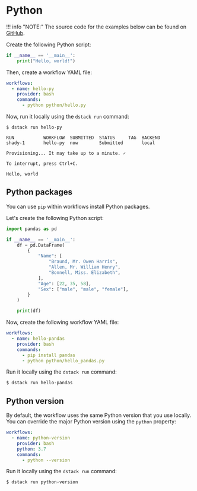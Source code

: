 # Python

!!! info "NOTE:"
    The source code for the examples below can be found on [GitHub](https://github.com/dstackai/dstack-examples).

Create the following Python script:

<div editor-title="python/hello.py"> 

```python
if __name__ == '__main__':
    print("Hello, world!")
```

</div>

Then, create a workflow YAML file:

<div editor-title=".dstack/workflows/python.yaml">

```yaml
workflows:
  - name: hello-py
    provider: bash
    commands:
      - python python/hello.py
```

</div>

Now, run it locally using the `dstack run` command:

<div class="termy">

```shell
$ dstack run hello-py

RUN           WORKFLOW  SUBMITTED  STATUS     TAG  BACKEND 
shady-1       hello-py  now        Submitted       local
 
Provisioning... It may take up to a minute. ✓

To interrupt, press Ctrl+C.

Hello, world
```

</div>

## Python packages

You can use `pip` within workflows install Python packages.

Let's create the following Python script:

<div editor-title="python/hello_pandas.py"> 

```python
import pandas as pd

if __name__ == '__main__':
    df = pd.DataFrame(
        {
            "Name": [
                "Braund, Mr. Owen Harris",
                "Allen, Mr. William Henry",
                "Bonnell, Miss. Elizabeth",
            ],
            "Age": [22, 35, 58],
            "Sex": ["male", "male", "female"],
        }
    )

    print(df)

```

</div>

Now, create the following workflow YAML file:

<div editor-title=".dstack/workflows/python.yaml"> 

```yaml
workflows:
  - name: hello-pandas
    provider: bash
    commands:
      - pip install pandas
      - python python/hello_pandas.py
```

</div>

Run it locally using the `dstack run` command:

<div class="termy">

```shell
$ dstack run hello-pandas
```

</div>

## Python version

By default, the workflow uses the same Python version that you use locally. 
You can override the major Python version using the `python` property:

<div editor-title=".dstack/workflows/python-version.yaml">

```yaml
workflows:
  - name: python-version
    provider: bash
    python: 3.7
    commands:
      - python --version
```

</div>

Run it locally using the `dstack run` command:

<div class="termy">

```shell
$ dstack run python-version
```

</div>